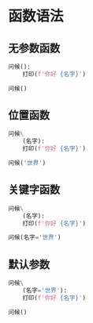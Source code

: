 # 函数语法

## 无参数函数

```python
问候():
    打印(f'你好 {名字}')

问候()
```

## 位置函数

```python
问候\
    (名字):
    打印(f'你好 {名字}')

问候('世界')
```

## 关键字函数

```python
问候\
    (名字):
    打印(f'你好 {名字}')

问候(名字='世界')
```

## 默认参数

```python
问候\
    (名字='世界'):
    打印(f'你好 {名字}')

问候()
```